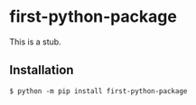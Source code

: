 # first-python-package

This is a stub.

## Installation

```shell
$ python -m pip install first-python-package
```

